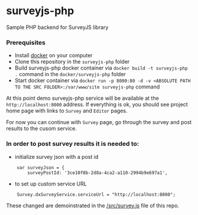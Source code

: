 # surveyjs-php
Sample PHP backend for SurveyJS library


### Prerequisites
- Install [docker](https://www.docker.com/) on your computer
- Clone this repository in the `surveyjs-php` folder
- Build surveyjs-php docker container via `docker build -t surveyjs-php .` command in the `docker/surveyjs-php` folder
- Start docker container via `docker run -p 8000:80 -d -v <ABSOLUTE PATH TO THE SRC FOLDER>:/var/www/site surveyjs-php` command

At this point demo surveyjs-php service will be available at the `http://localhost:8000` address.
If everything is ok, you should see project home page with links to `Survey` and `Editor` pages.

For now you can continue with `Survey` page, go through the survey and post results to the cusom service.

### In order to post survey results it is needed to:
- initialize survey json with a post id
```
    var surveyJson = {
        surveyPostId: '3ce10f8b-2d8a-4ca2-a110-2994b9e697a1',
```
- to set up custom service URL
```
    Survey.dxSurveyService.serviceUrl = "http://localhost:8000";
```
These changed are demoinstrated in the [/src/survey.js](https://github.com/surveyjs/surveyjs-php/blob/master/src/survey.js) file of this repo.
